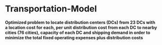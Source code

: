 # Transportation-Model
#### Optimized problem to locate distribution centers (DCs) from 23 DCs with a location cost for each, per unit distribution cost from each DC to nearby cities (76 cities), capacity of each DC and shipping demand in order to minimize the total fixed operating expenses plus distribution costs

